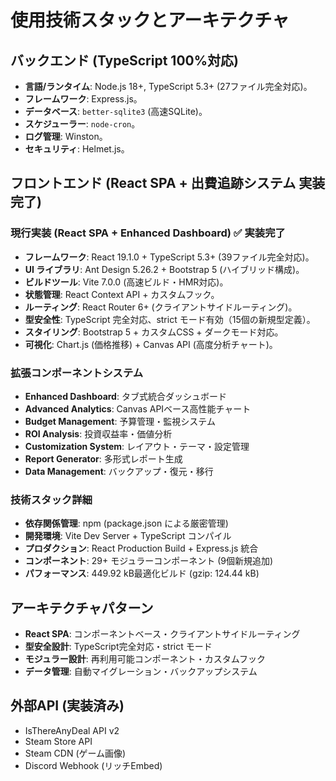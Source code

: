 # 使用技術スタックとアーキテクチャ

## バックエンド (TypeScript 100%対応)

* **言語/ランタイム**: Node.js 18+, TypeScript 5.3+ (27ファイル完全対応)。
* **フレームワーク**: Express.js。
* **データベース**: `better-sqlite3` (高速SQLite)。
* **スケジューラー**: `node-cron`。
* **ログ管理**: Winston。
* **セキュリティ**: Helmet.js。

## フロントエンド (React SPA + 出費追跡システム 実装完了)

### 現行実装 (React SPA + Enhanced Dashboard) ✅ 実装完了
* **フレームワーク**: React 19.1.0 + TypeScript 5.3+ (39ファイル完全対応)。
* **UI ライブラリ**: Ant Design 5.26.2 + Bootstrap 5 (ハイブリッド構成)。
* **ビルドツール**: Vite 7.0.0 (高速ビルド・HMR対応)。
* **状態管理**: React Context API + カスタムフック。
* **ルーティング**: React Router 6+ (クライアントサイドルーティング)。
* **型安全性**: TypeScript 完全対応、strict モード有効（15個の新規型定義）。
* **スタイリング**: Bootstrap 5 + カスタムCSS + ダークモード対応。
* **可視化**: Chart.js (価格推移) + Canvas API (高度分析チャート)。

### 拡張コンポーネントシステム
* **Enhanced Dashboard**: タブ式統合ダッシュボード
* **Advanced Analytics**: Canvas APIベース高性能チャート
* **Budget Management**: 予算管理・監視システム
* **ROI Analysis**: 投資収益率・価値分析
* **Customization System**: レイアウト・テーマ・設定管理
* **Report Generator**: 多形式レポート生成
* **Data Management**: バックアップ・復元・移行

### 技術スタック詳細
* **依存関係管理**: npm (package.json による厳密管理)
* **開発環境**: Vite Dev Server + TypeScript コンパイル
* **プロダクション**: React Production Build + Express.js 統合
* **コンポーネント**: 29+ モジュラーコンポーネント (9個新規追加)
* **パフォーマンス**: 449.92 kB最適化ビルド (gzip: 124.44 kB)

## アーキテクチャパターン

* **React SPA**: コンポーネントベース・クライアントサイドルーティング
* **型安全設計**: TypeScript完全対応・strict モード
* **モジュラー設計**: 再利用可能コンポーネント・カスタムフック
* **データ管理**: 自動マイグレーション・バックアップシステム

## 外部API (実装済み)

* IsThereAnyDeal API v2
* Steam Store API
* Steam CDN (ゲーム画像)
* Discord Webhook (リッチEmbed)